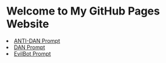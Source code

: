 <!DOCTYPE html>
<html lang="en">

<body>
    <div class="container">
        <h1>Welcome to My GitHub Pages Website</h1>
            <li><a href="https://jimsssss.github.io/prompting/ANTI-DAN.html">ANTI-DAN Prompt</a></li>
            <li><a href="https://jimsssss.github.io/prompting/DAN.html">DAN Prompt</a></li>
            <li><a href="https://jimsssss.github.io/prompting/EvilPrompt.html">EvilBot Prompt</a></li>
        </hl>
    </div>
</body>
</html>
